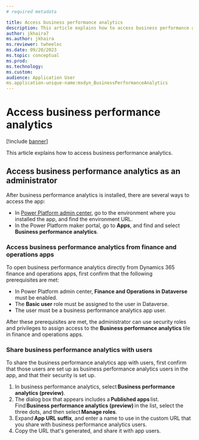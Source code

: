 ```yaml
---
# required metadata

title: Access business performance analytics
description: This article explains how to access business performance analytics.
author: jkhaira7
ms.author: jkhaira
ms.reviewer: twheeloc 
ms.date: 09/20/2023
ms.topic: conceptual
ms.prod: 
ms.technology:
ms.custom:
audience: Application User
ms.application-unique-name:msdyn_BusinessPerformanceAnalytics
---
```


# Access business performance analytics

[!include [banner](../includes/banner.md)]

This article explains how to access business performance analytics.

## Access business performance analytics as an administrator

After business performance analytics is installed, there are several ways to access the app:

- In [Power Platform admin center](https://admin.powerplatform.microsoft.com/), go to the environment where you installed the app, and find the environment URL.
- In the Power Platform maker portal, go to **Apps**, and find and select **Business performance analytics**.

### Access business performance analytics from finance and operations apps

To open business performance analytics directly from Dynamics 365 finance and operations apps, first confirm that the following prerequisites are met:

- In Power Platform admin center, **Finance and Operations in Dataverse** must be enabled.
- The **Basic user** role must be assigned to the user in Dataverse.
- The user must be a business performance analytics app user.

After these prerequisites are met, the administrator can use security roles and privileges to assign access to the **Business performance analytics** tile in finance and operations apps.

### Share business performance analytics with users

To share the business performance analytics app with users, first confirm that those users are set up as business performance analytics users in the app, and that their security is set up.

1. In business performance analytics, select **Business performance analytics (preview)**.
2. The dialog box that appears includes a **Published apps** list. Find **Business performance analytics (preview)** in the list, select the three dots, and then select **Manage roles**.
3. Expand **App URL suffix**, and enter a name to use in the custom URL that you share with business performance analytics users.
4. Copy the URL that's generated, and share it with app users.
